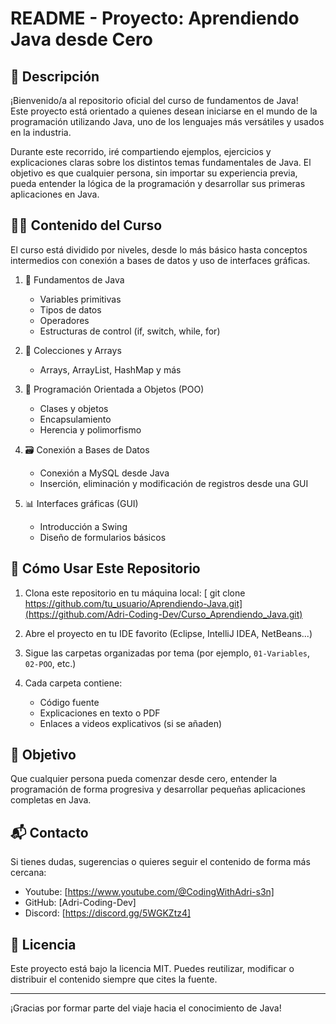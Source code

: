 README - Proyecto: Aprendiendo Java desde Cero
==============================================

📌 Descripción
--------------
¡Bienvenido/a al repositorio oficial del curso de fundamentos de Java!  
Este proyecto está orientado a quienes desean iniciarse en el mundo de la programación utilizando Java, uno de los lenguajes más versátiles y usados en la industria.

Durante este recorrido, iré compartiendo ejemplos, ejercicios y explicaciones claras sobre los distintos temas fundamentales de Java. El objetivo es que cualquier persona, sin importar su experiencia previa, pueda entender la lógica de la programación y desarrollar sus primeras aplicaciones en Java.

👨‍🏫 Contenido del Curso
-------------------------
El curso está dividido por niveles, desde lo más básico hasta conceptos intermedios con conexión a bases de datos y uso de interfaces gráficas.

1. 🧱 Fundamentos de Java
   - Variables primitivas
   - Tipos de datos
   - Operadores
   - Estructuras de control (if, switch, while, for)

2. 🧮 Colecciones y Arrays
   - Arrays, ArrayList, HashMap y más
     
3. 🧠 Programación Orientada a Objetos (POO)
   - Clases y objetos
   - Encapsulamiento
   - Herencia y polimorfismo
     
4. 🗃️ Conexión a Bases de Datos
   - Conexión a MySQL desde Java
   - Inserción, eliminación y modificación de registros desde una GUI

5. 📊 Interfaces gráficas (GUI)
   - Introducción a Swing
   - Diseño de formularios básicos

🚀 Cómo Usar Este Repositorio
-----------------------------
1. Clona este repositorio en tu máquina local:
  [ git clone https://github.com/tu_usuario/Aprendiendo-Java.git](https://github.com/Adri-Coding-Dev/Curso_Aprendiendo_Java.git)

2. Abre el proyecto en tu IDE favorito (Eclipse, IntelliJ IDEA, NetBeans...)

3. Sigue las carpetas organizadas por tema (por ejemplo, `01-Variables`, `02-POO`, etc.)

4. Cada carpeta contiene:
   - Código fuente
   - Explicaciones en texto o PDF
   - Enlaces a videos explicativos (si se añaden)

🎯 Objetivo
-----------
Que cualquier persona pueda comenzar desde cero, entender la programación de forma progresiva y desarrollar pequeñas aplicaciones completas en Java.

📬 Contacto
-----------
Si tienes dudas, sugerencias o quieres seguir el contenido de forma más cercana:

- Youtube: [https://www.youtube.com/@CodingWithAdri-s3n]
- GitHub: [Adri-Coding-Dev]
- Discord: [https://discord.gg/5WGKZtz4]

📝 Licencia
-----------
Este proyecto está bajo la licencia MIT. Puedes reutilizar, modificar o distribuir el contenido siempre que cites la fuente.

---

¡Gracias por formar parte del viaje hacia el conocimiento de Java!
